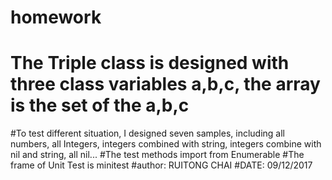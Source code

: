 # homework
# The Triple class is designed with three class variables a,b,c, the array is the set of the a,b,c
#To test different situation, I designed seven samples, including all numbers, all Integers, integers combined with string, integers combine with nil and string, all nil...
#The test methods import from Enumerable
#The frame of Unit Test is minitest
#author: RUITONG CHAI
#DATE: 09/12/2017
